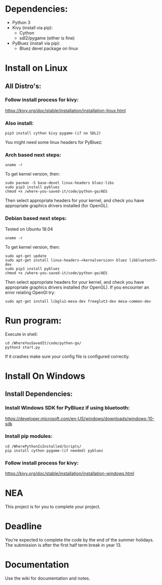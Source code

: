 # Dependencies:
- Python 3
- Kivy (install via pip):
  - Cython
  - sdl2/pygame (either is fine)
- PyBluez (install via pip):
  - Bluez devel package on linux

# Install on Linux
## All Distro's:
### Follow install process for kivy:
https://kivy.org/doc/stable/installation/installation-linux.html

### Also install:
```
pip3 install cython kivy pygame-(if no SDL2)
```
You might need some linux headers for PyBluez:
### Arch based next steps:
```
uname -r
```
To get kernel version, then:
```
sudo pacman -S base-devel linux-headers bluez-libs
sudo pip3 install pybluez
chmod +x /where-you-saved-it/code/python-go/AES
```
Then select appropriate headers for your kernel, and check you have appropriate graphics drivers installed (for OpenGL).
### Debian based next steps:
Tested on Ubuntu 18.04
```
uname -r
```
To get kernel version, then:
```
sudo apt-get update
sudo apt-get install linux-headers-<kernalversion> bluez libbluetooth-dev
sudo pip3 install pybluez
chmod +x /where-you-saved-it/code/python-go/AES
```
Then select appropriate headers for your kernel, and check you have appropriate graphics drivers installed (for OpenGL).
If you encounter an error relating OpenGl try:
```
sudo apt-get install libglu1-mesa-dev freeglut3-dev mesa-common-dev
```

# Run program:
Execute in shell:
```
cd /WhereYouSavedIt/code/python-go/
python3 start.py
```
If it crashes make sure your config file is configured correctly.

# Install On Windows
## Install Dependencies:

### Install Windows SDK for PyBluez if using bluetooth:
https://developer.microsoft.com/en-US/windows/downloads/windows-10-sdk

### Install pip modules:
```
cd /WherePythonIsInstalled/Scripts/
pip install cython pygame-(if needed) pybluez
```

### Follow install process for kivy:
https://kivy.org/doc/stable/installation/installation-windows.html

# NEA
This project is for you to complete your project.

# Deadline
You're expected to complete the code by the end of the summer holidays. The submission is after the first half term break in year 13.

# Documentation
Use the wiki for documentation and notes.
